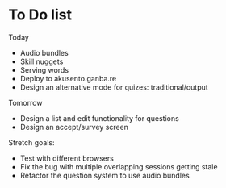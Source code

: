 # To Do list

Today
- Audio bundles
- Skill nuggets
- Serving words
- Deploy to akusento.ganba.re
- Design an alternative mode for quizes: traditional/output

Tomorrow
- Design a list and edit functionality for questions
- Design an accept/survey screen

Stretch goals:
- Test with different browsers
- Fix the bug with multiple overlapping sessions getting stale
- Refactor the question system to use audio bundles
